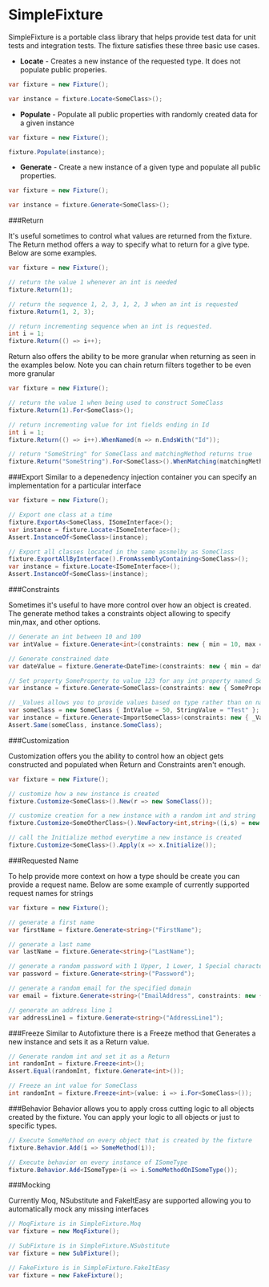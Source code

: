 SimpleFixture
=============

SimpleFixture is a portable class library that helps provide test data for unit tests and integration tests. The fixture satisfies these three basic use cases.

* **Locate** - Creates a new instance of the requested type. It does not populate public properies. 
```C#
var fixture = new Fixture();

var instance = fixture.Locate<SomeClass>();
```
* **Populate** - Populate all public properties with randomly created data for a given instance
```C#
var fixture = new Fixture();

fixture.Populate(instance);
```
* **Generate** - Create a new instance of a given type and populate all public properties.
```C#
var fixture = new Fixture();

var instance = fixture.Generate<SomeClass>();
```

###Return

It's useful sometimes to control what values are returned from the fixture. The Return method offers a way to specify what to return for a give type. Below are some examples.

```C#
var fixture = new Fixture();

// return the value 1 whenever an int is needed
fixture.Return(1);

// return the sequence 1, 2, 3, 1, 2, 3 when an int is requested 
fixture.Return(1, 2, 3);

// return incrementing sequence when an int is requested.
int i = 1;
fixture.Return(() => i++);
```

Return also offers the ability to be more granular when returning as seen in the examples below. Note you can chain return filters together to be even more granular
```C#
var fixture = new Fixture();

// return the value 1 when being used to construct SomeClass
fixture.Return(1).For<SomeClass>();

// return incrementing value for int fields ending in Id
int i = 1;
fixture.Return(() => i++).WhenNamed(n => n.EndsWith("Id"));

// return "SomeString" for SomeClass and matchingMethod returns true
fixture.Return("SomeString").For<SomeClass>().WhenMatching(matchingMethod);

```
###Export
Similar to a depenedency injection container you can specify an implementation for a particular interface

```C#
var fixture = new Fixture();

// Export one class at a time
fixture.ExportAs<SomeClass, ISomeInterface>();
var instance = fixture.Locate<ISomeInterface>();
Assert.InstanceOf<SomeClass>(instance);

// Export all classes located in the same assmelby as SomeClass
fixture.ExportAllByInterface().FromAssemblyContaining<SomeClass>();
var instance = fixture.Locate<ISomeInterface>();
Assert.InstanceOf<SomeClass>(instance);
```

###Constraints

Sometimes it's useful to have more control over how an object is created. The generate method takes a constraints object allowing to specify min,max, and other options.
```C#
// Generate an int between 10 and 100
var intValue = fixture.Generate<int>(constraints: new { min = 10, max = 100 });

// Generate constrained date
var dateValue = fixture.Generate<DateTime>(constraints: new { min = dateMin, max = dateMax });

// Set property SomeProperty to value 123 for any int property named SomeProperty
var instance = fixture.Generate<SomeClass>(constraints: new { SomeProperty = 123 });

// _Values allows you to provide values based on type rather than on name
var someClass = new SomeClass { IntValue = 50, StringValue = "Test" };
var instance = fixture.Generate<ImportSomeClass>(constraints: new { _Values = new[] { someClass } });
Assert.Same(someClass, instance.SomeClass);
```

###Customization

Customization offers you the ability to control how an object gets constructed and populated when Return and Constraints aren't enough. 

```C#
var fixture = new Fixture();

// customize how a new instance is created
fixture.Customize<SomeClass>().New(r => new SomeClass());

// customize creation for a new instance with a random int and string
fixture.Customize<SomeOtherClass>().NewFactory<int,string>((i,s) = new SomeOtherClass(i,s,"HardCoded"));

// call the Initialize method everytime a new instance is created
fixture.Customize<SomeClass>().Apply(x => x.Initialize());
```

###Requested Name

To help provide more context on how a type should be create you can provide a request name. Below are some example of currently supported request names for strings

```C#
var fixture = new Fixture();

// generate a first name
var firstName = fixture.Generate<string>("FirstName");

// generate a last name
var lastName = fixture.Generate<string>("LastName");

// generate a random password with 1 Upper, 1 Lower, 1 Special character and a minimium of 8 characters
var password = fixture.Generate<string>("Password");

// generate a random email for the specified domain
var email = fixture.Generate<string>("EmailAddress", constraints: new { domain = "gmail.com" });

// generate an address line 1
var addressLine1 = fixture.Generate<string>("AddressLine1");
```

###Freeze
Similar to Autofixture there is a Freeze method that Generates a new instance and sets it as a Return value.

```C#
// Generate random int and set it as a Return
int randomInt = fixture.Freeze<int>();
Assert.Equal(randomInt, fixture.Generate<int>());

// Freeze an int value for SomeClass
int randomInt = fixture.Freeze<int>(value: i => i.For<SomeClass>());
```

###Behavior
Behavior allows you to apply cross cutting logic to all objects created by the fixture. You can apply your logic to all objects or just to specific types.

```C#
// Execute SomeMethod on every object that is created by the fixture
fixture.Behavior.Add(i => SomeMethod(i));

// Execute behavior on every instance of ISomeType
fixture.Behavior.Add<ISomeType>(i => i.SomeMethodOnISomeType());
```

###Mocking

Currently Moq, NSubstitute and FakeItEasy are supported allowing you to automatically mock any missing interfaces
```C#
// MoqFixture is in SimpleFixture.Moq
var fixture = new MoqFixture();

// SubFixture is in SimpleFixture.NSubstitute
var fixture = new SubFixture();

// FakeFixture is in SimpleFixture.FakeItEasy
var fixture = new FakeFixture();
```
